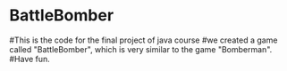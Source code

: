 # BattleBomber

#This is the code for the final project of java course
#we created a game called "BattleBomber", which is very similar to the game "Bomberman".
#Have fun.
